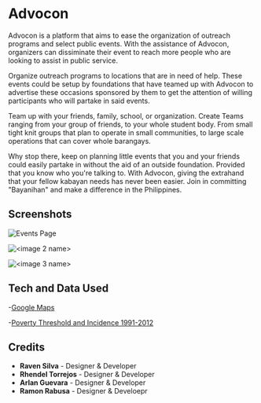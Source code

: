 # Advocon

Advocon is a platform that aims to ease the organization of outreach programs and select public 
events. With the assistance of Advocon, organizers can dissiminate their event to reach more people 
who are looking to assist in public service. 

Organize outreach programs to locations that are in need of help. These events could be setup by 
foundations that have teamed up with Advocon to advertise these occasions sponsored by them to get 
the attention of willing participants who will partake in said events.

Team up with your friends, family, school, or organization. Create Teams ranging from your group of 
friends, to your whole student body. From small tight knit groups that plan to operate in small 
communities, to large scale operations that can cover whole barangays.

Why stop there, keep on planning little events that you and your friends could easily partake in 
without the aid of an outside foundation. Provided that you know who you're talking to.
With Advocon, giving the extrahand that your fellow kabayan needs has never been easier. Join in 
committing "Bayanihan" and make a difference in the Philippines.

## Screenshots

![Events Page](http://imgur.com/ZHXPX6A)

![<image 2 name>](url)

![<image 3 name>](url)

## Tech and Data Used

-[Google Maps](https://developers.google.com/maps/?hl=en)

-[Poverty Threshold and Incidence 1991-2012 ](http://data.gov.ph/catalogue/dataset/nscb-poverty-threshold-and-incidence-1991-to-2012)

## Credits

- **Raven Silva** - Designer & Developer
- **Rhendel Torrejos** - Designer & Developer
- **Arlan Guevara** - Designer & Developer
- **Ramon Rabusa** - Designer & Develoepr
